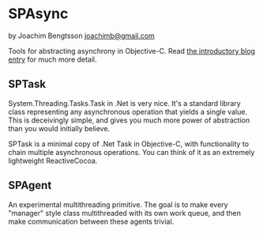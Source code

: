 SPAsync
=======
by Joachim Bengtsson <joachimb@gmail.com>

Tools for abstracting asynchrony in Objective-C. Read [the introductory blog entry](http://overooped.com/post/41803252527/methods-of-concurrency) for much more detail.

SPTask
------

System.Threading.Tasks.Task in .Net is very nice. It's a standard library class representing any asynchronous operation that yields a single value. This is deceivingly simple, and gives you much more power of abstraction than you would initially believe.

SPTask is a minimal copy of .Net Task in Objective-C, with functionality to chain multiple asynchronous operations. You can think of it as an extremely lightweight ReactiveCocoa.

SPAgent
-------

An experimental multithreading primitive. The goal is to make every "manager" style class multithreaded with its own work queue, and then make communication between these agents trivial.